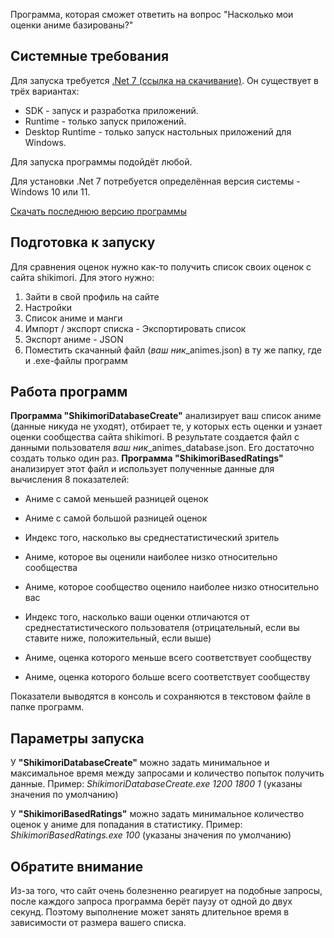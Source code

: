 ﻿Программа, которая сможет ответить на вопрос "Насколько мои оценки аниме базированы?"

## Системные требования
Для запуска требуется [.Net 7 (ссылка на скачивание)](https://dotnet.microsoft.com/en-us/download).
Он существует в трёх вариантах:
+ SDK - запуск и разработка приложений.
+ Runtime - только запуск приложений.
+ Desktop Runtime - только запуск настольных приложений для Windows.

Для запуска программы подойдёт любой. 

Для установки .Net 7 потребуется определённая версия системы - Windows 10 или 11.

[Скачать последнюю версию программы](https://github.com/OneCodeUnit/ShikimoriBasedRatings/releases/latest)

## Подготовка к запуску
Для сравнения оценок нужно как-то получить список своих оценок с сайта shikimori. Для этого нужно:
1) Зайти в свой профиль на сайте
2) Настройки
3) Список аниме и манги
4) Импорт / экспорт списка - Экспортировать список
6) Экспорт аниме - JSON
7) Поместить скачанный файл (*ваш ник*_animes.json) в ту же папку, где и .exe-файлы программ

## Работа программ
**Программа "ShikimoriDatabaseCreate"** анализирует ваш список аниме (данные никуда не уходят), отбирает те, у которых есть оценки и узнает оценки сообщества сайта shikimori. 
В результате создается файл с данными пользователя *ваш ник*_animes_database.json. Его достаточно создать только один раз.
**Программа "ShikimoriBasedRatings"** анализирует этот файл и использует полученные данные для вычисления 8 показателей:
+ Аниме с самой меньшей разницей оценок
+ Аниме с самой большой разницей оценок
+ Индекс того, насколько вы среднестатистический зритель

+ Аниме, которое вы оценили наиболее низко относительно сообщества
+ Аниме, которое сообщество оценило наиболее низко относительно вас
+ Индекс того, насколько ваши оценки отличаются от среднестатистического пользователя (отрицательный, если вы ставите ниже, положительный, если выше)

+ Аниме, оценка которого меньше всего соответствует сообществу
+ Аниме, оценка которого больше всего соответствует сообществу

Показатели выводятся в консоль и сохраняются в текстовом файле в папке программ.

## Параметры запуска
У **"ShikimoriDatabaseCreate"** можно задать минимальное и максимальное время между запросами и количество попыток получить данные. Пример:
*ShikimoriDatabaseCreate.exe 1200 1800 1* (указаны значения по умолчанию)

У **"ShikimoriBasedRatings"** можно задать минимальное количество оценок у аниме для попадания в статистику. Пример:
*ShikimoriBasedRatings.exe 100* (указаны значения по умолчанию)

## Обратите внимание
Из-за того, что сайт очень болезненно реагирует на подобные запросы, после каждого запроса программа берёт паузу от одной до двух секунд. 
Поэтому выполнение может занять длительное время в зависимости от размера вашего списка.
